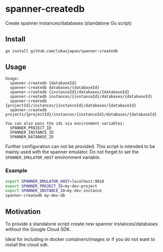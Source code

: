 # spanner-createdb

Create spanner instances/databases (standalone Go script)

## Install

```bash
go install github.com/lukasjapan/spanner-createdb
```

## Usage

```
Usage:
  spanner-createdb {databaseId}
  spanner-createdb databases/{databaseId}
  spanner-createdb {instanceId}/databases/{databaseId}
  spanner-createdb instances/{instanceId}/databases/{databaseId}
  spanner-createdb {projectId}/instances/{instanceId}/databases/{databaseId}
  spanner-createdb projects/{projectId}/instances/{instanceId}/databases/{databaseId}

You can also pass the ids via environment variables:
  SPANNER_PROJECT_ID
  SPANNER_INSTANCE_ID
  SPANNER_DATABASE_ID
```

Further configuration can not be provided.
This script is intended to be mainly used with the spanner emulator.
Do not forget to set the `SPANNER_EMULATOR_HOST` environment variable.

### Example

```bash
export SPANNER_EMULATOR_HOST=localhost:9010
export SPANNER_PROJECT_ID=my-dev-project
export SPANNER_INSTANCE_ID=my-dev-instance
spanner-createdb my-dev-db
```

## Motivation

To provide a standalone script create new spanner instances/databases without the Google Cloud SDK.

Ideal for including in docker containers/images or if you do not want to install the cloud sdk.
